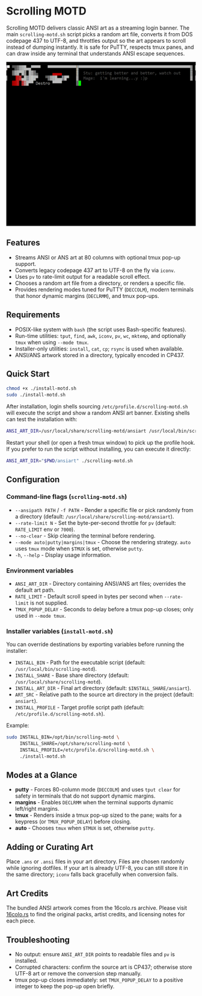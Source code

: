 # Scrolling MOTD

Scrolling MOTD delivers classic ANSI art as a streaming login banner. The main `scrolling-motd.sh` script picks a random art file, converts it from DOS codepage 437 to UTF-8, and throttles output so the art appears to scroll instead of dumping instantly. It is safe for PuTTY, respects tmux panes, and can draw inside any terminal that understands ANSI escape sequences.

![Scrolling MOTD demo](sd.gif)

## Features
- Streams ANSI or ANS art at 80 columns with optional tmux pop-up support.
- Converts legacy codepage 437 art to UTF-8 on the fly via `iconv`.
- Uses `pv` to rate-limit output for a readable scroll effect.
- Chooses a random art file from a directory, or renders a specific file.
- Provides rendering modes tuned for PuTTY (`DECCOLM`), modern terminals that honor dynamic margins (`DECLRMM`), and tmux pop-ups.

## Requirements
- POSIX-like system with `bash` (the script uses Bash-specific features).
- Run-time utilities: `tput`, `find`, `awk`, `iconv`, `pv`, `wc`, `mktemp`, and optionally `tmux` when using `--mode tmux`.
- Installer-only utilities: `install`, `cat`, `cp`; `rsync` is used when available.
- ANSI/ANS artwork stored in a directory, typically encoded in CP437.

## Quick Start
```bash
chmod +x ./install-motd.sh
sudo ./install-motd.sh
```

After installation, login shells sourcing `/etc/profile.d/scrolling-motd.sh` will execute the script and show a random ANSI art banner. Existing shells can test the installation with:

```bash
ANSI_ART_DIR=/usr/local/share/scrolling-motd/ansiart /usr/local/bin/scrolling-motd
```

Restart your shell (or open a fresh tmux window) to pick up the profile hook. If you prefer to run the script without installing, you can execute it directly:

```bash
ANSI_ART_DIR="$PWD/ansiart" ./scrolling-motd.sh
```

## Configuration

### Command-line flags (`scrolling-motd.sh`)
- `--ansipath PATH` / `-f PATH` - Render a specific file or pick randomly from a directory (default: `/usr/local/share/scrolling-motd/ansiart`).
- `--rate-limit N` - Set the byte-per-second throttle for `pv` (default: `RATE_LIMIT` env or `7000`).
- `--no-clear` - Skip clearing the terminal before rendering.
- `--mode auto|putty|margins|tmux` - Choose the rendering strategy. `auto` uses `tmux` mode when `$TMUX` is set, otherwise `putty`.
- `-h`, `--help` - Display usage information.

### Environment variables
- `ANSI_ART_DIR` - Directory containing ANSI/ANS art files; overrides the default art path.
- `RATE_LIMIT` - Default scroll speed in bytes per second when `--rate-limit` is not supplied.
- `TMUX_POPUP_DELAY` - Seconds to delay before a tmux pop-up closes; only used in `--mode tmux`.

### Installer variables (`install-motd.sh`)
You can override destinations by exporting variables before running the installer:

- `INSTALL_BIN` - Path for the executable script (default: `/usr/local/bin/scrolling-motd`).
- `INSTALL_SHARE` - Base share directory (default: `/usr/local/share/scrolling-motd`).
- `INSTALL_ART_DIR` - Final art directory (default: `$INSTALL_SHARE/ansiart`).
- `ART_SRC` - Relative path to the source art directory in the project (default: `ansiart`).
- `INSTALL_PROFILE` - Target profile script path (default: `/etc/profile.d/scrolling-motd.sh`).

Example:
```bash
sudo INSTALL_BIN=/opt/bin/scrolling-motd \
     INSTALL_SHARE=/opt/share/scrolling-motd \
     INSTALL_PROFILE=/etc/profile.d/scrolling-motd.sh \
     ./install-motd.sh
```

## Modes at a Glance
- **putty** - Forces 80-column mode (`DECCOLM`) and uses `tput clear` for safety in terminals that do not support dynamic margins.
- **margins** - Enables `DECLRMM` when the terminal supports dynamic left/right margins.
- **tmux** - Renders inside a tmux pop-up sized to the pane; waits for a keypress (or `TMUX_POPUP_DELAY`) before closing.
- **auto** - Chooses `tmux` when `$TMUX` is set, otherwise `putty`.

## Adding or Curating Art
Place `.ans` or `.ansi` files in your art directory. Files are chosen randomly while ignoring dotfiles. If your art is already UTF-8, you can still store it in the same directory; `iconv` falls back gracefully when conversion fails.

## Art Credits
The bundled ANSI artwork comes from the 16colo.rs archive. Please visit [16colo.rs](https://16colo.rs/) to find the original packs, artist credits, and licensing notes for each piece.

## Troubleshooting
- No output: ensure `ANSI_ART_DIR` points to readable files and `pv` is installed.
- Corrupted characters: confirm the source art is CP437; otherwise store UTF-8 art or remove the conversion step manually.
- tmux pop-up closes immediately: set `TMUX_POPUP_DELAY` to a positive integer to keep the pop-up open briefly.
